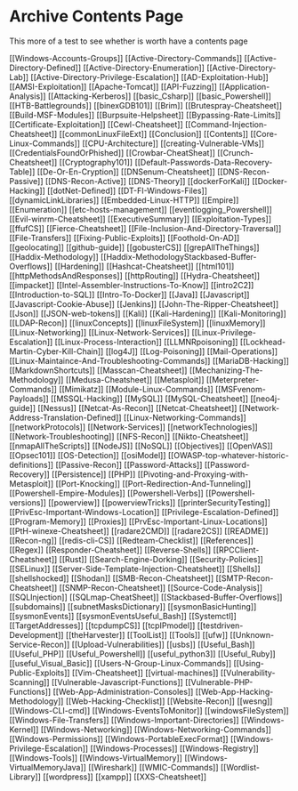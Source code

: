 
# Archive Contents Page
This more of a test to see whether is worth have a contents page


[[Windows-Accounts-Groups]]
[[Active-Directory-Commands]]
[[Active-Directory-Defined]]
[[Active-Directory-Enumeration]]
[[Active-Directory-Lab]]
[[Active-Directory-Privilege-Escalation]]
[[AD-Exploitation-Hub]]
[[AMSI-Exploitation]]
[[Apache-Tomcat]]
[[API-Fuzzing]]
[[Application-Analysis]]
[[Attacking-Kerberos]]
[[basic_Csharp]]
[[basic_Powershell]]
[[HTB-Battlegrounds]]
[[binexGDB101]]
[[Brim]]
[[Brutespray-Cheatsheet]]
[[Build-MSF-Modules]]
[[Burpsuite-Helpsheet]]
[[Bypassing-Rate-Limits]]
[[Certificate-Exploitation]]
[[Cewl-Cheatsheet]]
[[Command-Injection-Cheatsheet]]
[[commonLinuxFileExt]]
[[Conclusion]]
[[Contents]]
[[Core-Linux-Commands]]
[[CPU-Architecture]]
[[creating-Vulnerable-VMs]]
[[CredentialsFoundOrPhished]]
[[Crowbar-CheatSheat]]
[[Crunch-Cheatsheet]]
[[Cryptography101]]
[[Default-Passwords-Data-Recovery-Table]]
[[De-Or-En-Cryption]]
[[DNSenum-Cheatsheet]]
[[DNS-Recon-Passive]]
[[DNS-Recon-Active]]
[[DNS-Theory]]
[[dockerForKali]]
[[Docker-Hacking]]
[[dotNet-Defined]]
[[DT-FI-Windows-Files]]
[[dynamicLinkLibraries]]
[[Embedded-Linux-HTTP]]
[[Empire]]
[[Enumeration]]
[[etc-hosts-management]]
[[eventlogging_Powershell]]
[[Evil-winrm-Cheatsheet]]
[[ExecutiveSummary]]
[[Exploitation-Types]]
[[ffufCS]]
[[Fierce-Cheatsheet]]
[[File-Inclusion-And-Directory-Traversal]]
[[File-Transfers]]
[[Fixing-Public-Exploits]]
[[Foothold-On-AD]]
[[geolocating]]
[[github-guide]]
[[gobusterCS]]
[[grepAllTheThings]]
[[Haddix-Methodology]]
[[Haddix-MethodologyStackbased-Buffer-Overflows]]
[[Hardening]]
[[Hashcat-Cheatsheet]]
[[html101]]
[[httpMethodsAndResponses]]
[[httpRouting]]
[[Hydra-Cheatsheet]]
[[impacket]]
[[Intel-Assembler-Instructions-To-Know]]
[[intro2C2]]
[[Introduction-to-SQL]]
[[Intro-To-Docker]]
[[Java]]
[[Javascript]]
[[Javascript-Cookie-Abuse]]
[[Jenkins]]
[[John-The-Ripper-Cheatsheet]]
[[Json]]
[[JSON-web-tokens]]
[[Kali]]
[[Kali-Hardening]]
[[Kali-Monitoring]]
[[LDAP-Recon]]
[[linuxConcepts]]
[[linuxFileSystem]]
[[linuxMemory]]
[[Linux-Networking]]
[[Linux-Network-Services]]
[[Linux-Privilege-Escalation]]
[[Linux-Process-Interaction]]
[[LLMNRpoisoning]]
[[Lockhead-Martin-Cyber-Kill-Chain]]
[[log4J]]
[[Log-Poisoning]]
[[Mail-Operations]]
[[Linux-Maintaince-And-Troubleshooting-Commands]]
[[MariaDB-Hacking]]
[[MarkdownShortcuts]]
[[Masscan-Cheatsheet]]
[[Mechanizing-The-Methodology]]
[[Medusa-Cheatsheet]]
[[Metasploit]]
[[Meterpreter-Commands]]
[[Mimikatz]]
[[Module-Linux-Commands]]
[[MSFvenom-Payloads]]
[[MSSQL-Hacking]]
[[MySQL]]
[[MySQL-Cheatsheet]]
[[neo4j-guide]]
[[Nessus]]
[[Netcat-As-Recon]]
[[Netcat-Cheatsheet]]
[[Network-Address-Translation-Defined]]
[[Linux-Networking-Commands]]
[[networkProtocols]]
[[Network-Services]]
[[networkTechnologies]]
[[Network-Troubleshooting]]
[[NFS-Recon]]
[[Nikto-Cheatsheet]]
[[nmapAllTheScripts]]
[[NodeJS]]
[[NoSQL]]
[[Objectives]]
[[OpenVAS]]
[[Opsec101]]
[[OS-Detection]]
[[osiModel]]
[[OWASP-top-whatever-historic-definitions]]
[[Passive-Recon]]
[[Password-Attacks]]
[[Password-Recovery]]
[[Persistence]]
[[PHP]]
[[Pivoting-and-Proxying-with-Metasploit]]
[[Port-Knocking]]
[[Port-Redirection-And-Tunneling]]
[[Powershell-Empire-Modules]]
[[Powershell-Verbs]]
[[Powershell-versions]]
[[powerview]]
[[powerviewTricks]]
[[printerSecurityTesting]]
[[PrivEsc-Important-Windows-Location]]
[[Privilege-Escalation-Defined]]
[[Program-Memory]]
[[Proxies]]
[[PrvEsc-Important-Linux-Locations]]
[[PtH-winexe-Cheatsheet]]
[[radare2CMD]]
[[radare2CS]]
[[README]]
[[Recon-ng]]
[[redis-cli-CS]]
[[Redteam-Checklist]]
[[References]]
[[Regex]]
[[Responder-Cheatsheet]]
[[Reverse-Shells]]
[[RPCClient-Cheatsheet]]
[[Rust]]
[[Search-Engine-Dorking]]
[[Security-Policies]]
[[SELinux]]
[[Server-Side-Template-Injection-Cheatsheet]]
[[Shells]]
[[shellshocked]]
[[Shodan]]
[[SMB-Recon-Cheatsheet]]
[[SMTP-Recon-Cheatsheet]]
[[SNMP-Recon-Cheatsheet]]
[[Source-Code-Analysis]]
[[SQLInjection]]
[[SQLmap-CheatSheet]]
[[Stackbased-Buffer-Overflows]]
[[subdomains]]
[[subnetMasksDictionary]]
[[sysmonBasicHunting]]
[[sysmonEvents]]
[[sysmonEventsUseful_Bash]]
[[Systemctl]]
[[TargetAddresses]]
[[tcpdumpCS]]
[[tcpIPmodel]]
[[testdriven-Development]]
[[theHarvester]]
[[ToolList]]
[[Tools]]
[[ufw]]
[[Unknown-Service-Recon]]
[[Upload-Vulnerabilities]]
[[usbs]]
[[Useful_Bash]]
[[Useful_PHP]]
[[Useful_Powershell]]
[[useful_python3]]
[[Useful_Ruby]]
[[useful_Visual_Basic]]
[[Users-N-Group-Linux-Commands]]
[[Using-Public-Exploits]]
[[Vim-Cheatsheet]]
[[virtual-machines]]
[[Vulnerability-Scanning]]
[[Vulnerable-Javascript-Functions]]
[[Vulnerable-PHP-Functions]]
[[Web-App-Administration-Consoles]]
[[Web-App-Hacking-Methodology]]
[[Web-Hacking-Checklist]]
[[Website-Recon]]
[[wesng]]
[[Windows-CLI-cmd]]
[[Windows-EventsToMonitor]]
[[windowsFileSystem]]
[[Windows-File-Transfers]]
[[Windows-Important-Directories]]
[[Windows-Kernel]]
[[Windows-Networking]]
[[Windows-Networking-Commands]]
[[Windows-Permissions]]
[[Windows-PortableExecFormat]]
[[Windows-Privilege-Escalation]]
[[Windows-Processes]]
[[Windows-Registry]]
[[Windows-Tools]]
[[Windows-VirtualMemory]]
[[Windows-VirtualMemoryJava]]
[[Wireshark]]
[[WMIC-Commands]]
[[Wordlist-Library]]
[[wordpress]]
[[xampp]]
[[XXS-Cheatsheet]]
